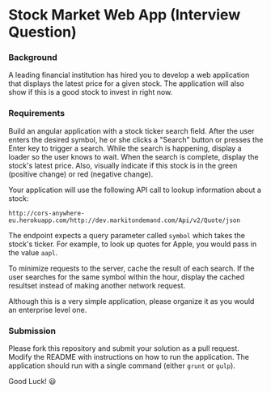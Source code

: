 # Stock Market Web App (Interview Question)

### Background

A leading financial institution has hired you to develop a web application that displays the latest price for a given stock. The application will also show if this is a good stock to invest in right now.

### Requirements

Build an angular application with a stock ticker search field. After the user enters the desired symbol, he or she clicks a "Search" button or presses the Enter key to trigger a search. While the search is happening, display a loader so the user knows to wait. When the search is complete, display the stock's latest price. Also, visually indicate if this stock is in the green (positive change) or red (negative change).

Your application will use the following API call to lookup information about a stock:

`http://cors-anywhere-eu.herokuapp.com/http://dev.markitondemand.com/Api/v2/Quote/json`

The endpoint expects a query parameter called `symbol` which takes the stock's ticker. For example, to look up quotes for Apple, you would pass in the value `aapl`.

To minimize requests to the server, cache the result of each search. If the user searches for the same symbol within the hour, display the cached resultset instead of making another network request.

Although this is a very simple application, please organize it as you would an enterprise level one.

### Submission

Please fork this repository and submit your solution as a pull request. Modify the README with instructions on how to run the application. The application should run with a single command (either `grunt` or `gulp`).

Good Luck! :smiley:
